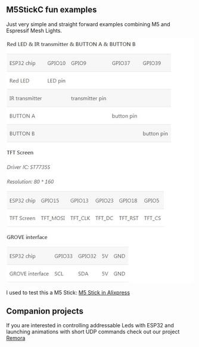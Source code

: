 ## M5StickC fun examples

Just very simple and straight forward examples combining M5 and Espressif Mesh Lights. 

![Pin-Map](https://github.com/martinberlin/M5StickC/raw/master/doc/pinmap.jpg)


I used to test this a M5 Stick:
[M5 Stick in Alixpress](https://de.aliexpress.com/item/New-Arrival-2019-M5StickC-ESP32-PICO-Mini-IoT-Development-Board-Finger-Computer-with-Color-LCD/32985247364.html)

## Companion projects 
If you are interested in controlling addressable Leds with ESP32 and launching animations with short UDP commands check out our project [Remora](https://github.com/martinberlin/Remora)
